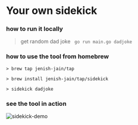 # Your own sidekick

### how to run it locally
> get random dad joke 
`` go run main.go dadjoke``


### how to use the tool from homebrew
````
> brew tap jenish-jain/tap

> brew install jenish-jain/tap/sidekick

> sidekick dadjoke
````


### see the tool in action
![sidekick-demo](assets/sidekick-demo.gif)